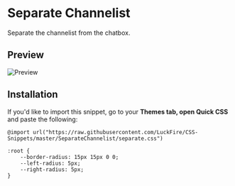 # Separate Channelist
Separate the channelist from the chatbox. 

## Preview
![Preview](https://cdn.discordapp.com/attachments/738968109288914976/754492733816832080/unknown.png)

## Installation
If you'd like to import this snippet, go to your  **Themes tab, open Quick CSS**  and paste the following:

	@import url("https://raw.githubusercontent.com/LuckFire/CSS-Snippets/master/SeparateChannelist/separate.css")
	
    :root {
        --border-radius: 15px 15px 0 0;
        --left-radius: 5px;
        --right-radius: 5px;
    }
